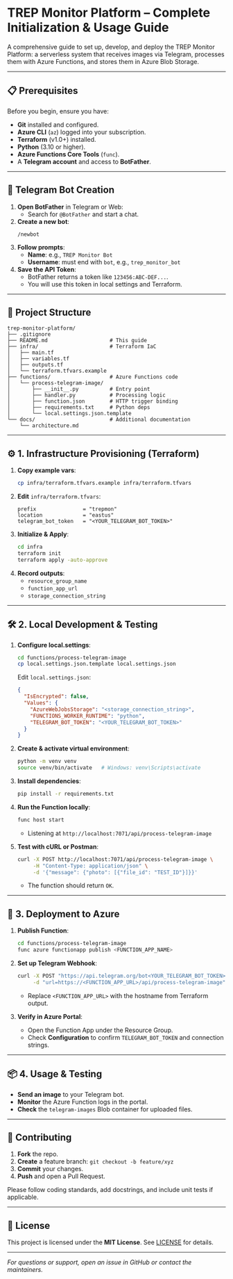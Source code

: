 # TREP Monitor Platform – Complete Initialization & Usage Guide

A comprehensive guide to set up, develop, and deploy the TREP Monitor Platform: a serverless system that receives images via Telegram, processes them with Azure Functions, and stores them in Azure Blob Storage. 

---

## 📋 Prerequisites

Before you begin, ensure you have:

- **Git** installed and configured.
- **Azure CLI** (`az`) logged into your subscription.
- **Terraform** (v1.0+) installed.
- **Python** (3.10 or higher).
- **Azure Functions Core Tools** (`func`).
- A **Telegram account** and access to **BotFather**.

---

## 🔐 Telegram Bot Creation

1. **Open BotFather** in Telegram or Web:
   - Search for `@BotFather` and start a chat.
2. **Create a new bot**:
   ```
   /newbot
   ```
3. **Follow prompts**:
   - **Name**: e.g., `TREP Monitor Bot`
   - **Username**: must end with `bot`, e.g., `trep_monitor_bot`
4. **Save the API Token**:
   - BotFather returns a token like `123456:ABC-DEF...`.
   - You will use this token in local settings and Terraform.

---

## 📂 Project Structure

```
trep-monitor-platform/
├── .gitignore
├── README.md                    # This guide
├── infra/                       # Terraform IaC
│   ├── main.tf
│   ├── variables.tf
│   ├── outputs.tf
│   └── terraform.tfvars.example
├── functions/                   # Azure Functions code
│   └── process-telegram-image/
│       ├── __init__.py          # Entry point
│       ├── handler.py           # Processing logic
│       ├── function.json        # HTTP trigger binding
│       ├── requirements.txt     # Python deps
│       └── local.settings.json.template
└── docs/                        # Additional documentation
    └── architecture.md
```

---

## ⚙️ 1. Infrastructure Provisioning (Terraform)

1. **Copy example vars**:
   ```bash
   cp infra/terraform.tfvars.example infra/terraform.tfvars
   ```
2. **Edit** `infra/terraform.tfvars`:
   ```hcl
   prefix               = "trepmon"
   location             = "eastus"
   telegram_bot_token   = "<YOUR_TELEGRAM_BOT_TOKEN>"
   ```
3. **Initialize & Apply**:
   ```bash
   cd infra
   terraform init
   terraform apply -auto-approve
   ```
4. **Record outputs**:
   - `resource_group_name`
   - `function_app_url`
   - `storage_connection_string`

---

## 🛠️ 2. Local Development & Testing

1. **Configure local.settings**:
   ```bash
   cd functions/process-telegram-image
   cp local.settings.json.template local.settings.json
   ```
   Edit `local.settings.json`:
   ```json
   {
     "IsEncrypted": false,
     "Values": {
       "AzureWebJobsStorage": "<storage_connection_string>",
       "FUNCTIONS_WORKER_RUNTIME": "python",
       "TELEGRAM_BOT_TOKEN": "<YOUR_TELEGRAM_BOT_TOKEN>"
     }
   }
   ```

2. **Create & activate virtual environment**:
   ```bash
   python -m venv venv
   source venv/bin/activate   # Windows: venv\Scripts\activate
   ```

3. **Install dependencies**:
   ```bash
   pip install -r requirements.txt
   ```

4. **Run the Function locally**:
   ```bash
   func host start
   ```
   - Listening at `http://localhost:7071/api/process-telegram-image`

5. **Test with cURL or Postman**:
   ```bash
   curl -X POST http://localhost:7071/api/process-telegram-image \
        -H "Content-Type: application/json" \
        -d '{"message": {"photo": [{"file_id": "TEST_ID"}]}}'
   ```
   - The function should return `OK`.

---

## 🚀 3. Deployment to Azure

1. **Publish Function**:
   ```bash
   cd functions/process-telegram-image
   func azure functionapp publish <FUNCTION_APP_NAME>
   ```
2. **Set up Telegram Webhook**:
   ```bash
   curl -X POST "https://api.telegram.org/bot<YOUR_TELEGRAM_BOT_TOKEN>/setWebhook" \
        -d "url=https://<FUNCTION_APP_URL>/api/process-telegram-image"
   ```
   - Replace `<FUNCTION_APP_URL>` with the hostname from Terraform output.

3. **Verify in Azure Portal**:
   - Open the Function App under the Resource Group.
   - Check **Configuration** to confirm `TELEGRAM_BOT_TOKEN` and connection strings.

---

## 📦 4. Usage & Testing

- **Send an image** to your Telegram bot.
- **Monitor** the Azure Function logs in the portal.
- **Check** the `telegram-images` Blob container for uploaded files.

---

## 🤝 Contributing

1. **Fork** the repo.
2. **Create** a feature branch: `git checkout -b feature/xyz`
3. **Commit** your changes.
4. **Push** and open a Pull Request.

Please follow coding standards, add docstrings, and include unit tests if applicable.

---

## 📄 License

This project is licensed under the **MIT License**. See [LICENSE](./LICENSE) for details.

---

_For questions or support, open an issue in GitHub or contact the maintainers._


